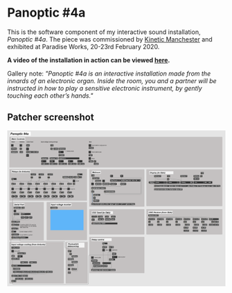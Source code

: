 # Panoptic #4a

This is the software component of my interactive sound installation, *Panoptic #4a*. The piece was commissioned by [Kinetic Manchester](https://www.kineticmanchester.co.uk/) and exhibited at Paradise Works, 20-23rd February 2020.

**A video of the installation in action can be viewed [here](https://youtu.be/N3faFkEGIsc).**

Gallery note: *"Panoptic #4a is an interactive installation made from the innards of an electronic organ. Inside the room, you and a partner will be instructed in how to play a sensitive electronic instrument, by gently touching each other’s hands."*


## Patcher screenshot

![Screenshot of panoptic-4a.maxpat](./patcher-screenshot.png)
